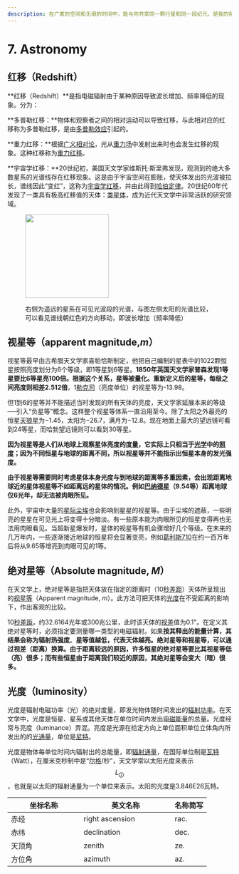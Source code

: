 ```yaml
---
description: 在广袤的空间和无垠的时间中，能与你共享同一颗行星和同一段纪元，是我的荣幸——卡尔·萨根
---
```


# 7. Astronomy



## **红移（Redshift）**

**红移（Redshift）**是指电磁辐射由于某种原因导致波长增加、频率降低的现象。分为：

**多普勒红移：**物体和观察者之间的相对运动可以导致红移，与此相对应的红移称为多普勒红移，是由[多普勒效应](https://zh.wikipedia.org/wiki/%E5%A4%9A%E6%99%AE%E5%8B%92%E6%95%88%E5%BA%94)引起的。

**重力红移：**根据[广义相对论](https://zh.wikipedia.org/wiki/%E5%BB%A3%E7%BE%A9%E7%9B%B8%E5%B0%8D%E8%AB%96)，光从[重力场](https://zh.wikipedia.org/wiki/%E4%B8%87%E6%9C%89%E5%BC%95%E5%8A%9B)中发射出来时也会发生红移的现象。这种红移称为[重力红移](https://zh.wikipedia.org/wiki/%E9%87%8D%E5%8A%9B%E7%B4%85%E7%A7%BB)。

**宇宙学红移：**20世纪初，美国天文学家维斯托·斯里弗发现，观测到的绝大多数星系的光谱线存在红移现象。这是由于宇宙空间在膨胀，使天体发出的光波被拉长，谱线因此“变红”，这称为[宇宙学红移](https://zh.wikipedia.org/wiki/%E5%AE%87%E5%AE%99%E5%AD%B8%E7%B4%85%E7%A7%BB)，并由此得到[哈伯定律](https://zh.wikipedia.org/wiki/%E5%93%88%E4%BC%AF%E5%AE%9A%E5%BE%8B)。20世纪60年代发现了一类具有极高红移值的天体：[类星体](https://zh.wikipedia.org/wiki/%E7%B1%BB%E6%98%9F%E4%BD%93)，成为近代天文学中非常活跃的研究领域。

<figure><img src="https://upload.wikimedia.org/wikipedia/commons/thumb/6/6a/Redshift.svg/800px-Redshift.svg.png" alt="" width="188"><figcaption><p>右侧为遥远的星系在可见光波段的光谱，与图左侧太阳的光谱比较，可以看见谱线朝红色的方向移动，即波长增加（频率降低）</p></figcaption></figure>

## 视星等（apparent magnitude,_m_）

视星等最早由古希腊天文学家喜帕恰斯制定，他把自己编制的星表中的1022颗恒星按照亮度划分为6个等级，即1等星到6等星。**1850年英国天文学家普森发现1等星要比6等星亮100倍。根据这个关系，星等被量化。重新定义后的星等，每级之间亮度则相差2.512倍**，1[勒克司](https://zh.wikipedia.org/wiki/%E5%8B%92%E5%85%8B%E5%8F%B8)（亮度单位）的视星等为-13.98。

但1到6的星等并不能描述当时发现的所有天体的亮度，天文学家延展本来的等级──引入“负星等”概念。这样整个视星等体系一直沿用至今。除了太阳之外最亮的恒星[天狼星](https://zh.wikipedia.org/wiki/%E5%A4%A9%E7%8B%BC%E6%98%9F)为−1.45，太阳为−26.7，满月为−12.8。现在地面上最大的望远镜可看到24等星，而哈勃望远镜则可以看到30等星。

**因为视星等是人们从地球上观察星体亮度的度量，它实际上只相当于**[**光学**](https://zh.wikipedia.org/wiki/%E5%85%89%E5%AD%A6)**中的**[**照度**](https://zh.wikipedia.org/wiki/%E7%85%A7%E5%BA%A6)**；因为不同恒星与地球的距离不同，所以视星等并不能指示出恒星本身的发光强度。**

**由于视星等需要同时考虑星体本身光度与到地球的距离等多重因素，会出现距离地球近的星体视星等不如距离远的星体的情况。例如**[**巴纳德星**](https://zh.wikipedia.org/wiki/%E5%B7%B4%E7%B4%8D%E5%BE%B7%E6%98%9F)**（9.54等）距离地球仅6光年，却无法被肉眼所见。**

此外，宇宙中大量的[星际尘埃](https://zh.wikipedia.org/wiki/%E6%98%9F%E9%9A%9B%E5%A1%B5%E5%9F%83)也会影响到星星的视星等。由于尘埃的遮蔽，一些明亮的星星在可见光上将变得十分暗淡。有一些原本能为肉眼所见的恒星变得再也无法用肉眼看见。当超新星爆发时，星体的视星等有机会骤增好几个等级。在未来的几万年内，一些逐渐接近地球的恒星将会显著变亮，例如[葛利斯710](https://zh.wikipedia.org/wiki/%E8%91%9B%E5%88%A9%E6%96%AF710)在约一百万年后将从9.65等增亮到肉眼可见的1等。

## 绝对星等（Absolute magnitude, _M_）

在天文学上，绝对星等是指把天体放在指定的距离时（10[秒差距](https://zh.wikipedia.org/wiki/%E7%A7%92%E5%B7%AE%E8%B7%9D)）天体所呈现出的[视星等](https://zh.wikipedia.org/wiki/%E8%A7%86%E6%98%9F%E7%AD%89)（Apparent magnitude, _m_）。此方法可把天体的[光度](https://zh.wikipedia.org/wiki/%E5%85%89%E5%BA%A6)在不受距离的影响下，作出客观的比较。

10[秒差距](https://zh.wikipedia.org/wiki/%E7%A7%92%E5%B7%AE%E8%B7%9D)，约32.6164光年或300兆公里，此时该天体的[视差](https://zh.wikipedia.org/wiki/%E8%A6%96%E5%B7%AE)值为0.1"。在定义其绝对星等时，必须指定要测量哪一类型的电磁辐射。如果**按其释出的能量计算，其结果会称为辐射热强度**。**星等值越低，代表天体越亮。绝对星等和视星等，可以通过视差（距离）换算。由于距离较远的原因，许多恒星的绝对星等要比其视星等低（亮）很多；而有些恒星由于距离我们较近的原因，其绝对星等会变大（暗）很多。**

## 光度（luminosity）

光度是辐射电磁功率（光）的绝对度量，即发光物体随时间发出的[辐射功率](https://zh.wikipedia.org/wiki/%E8%BE%90%E5%B0%84%E5%8A%9F%E7%8E%87)。在天文学中，光度是恒星、星系或其他天体在单位时间内发出[电磁能量](https://zh.wikipedia.org/w/index.php?title=%E7%94%B5%E7%A3%81%E8%83%BD%E9%87%8F\&action=edit\&redlink=1)的总量。光度经常与亮度（luminance）弄混。亮度是光源在给定方向上单位面积单位立体角内所发出的的[光通量](https://zh.wikipedia.org/wiki/%E5%85%89%E9%80%9A%E9%87%8F)，单位是[尼特](https://zh.wikipedia.org/wiki/%E5%9D%8E%E5%BE%B7%E6%8B%89%E6%AF%8F%E5%B9%B3%E6%96%B9%E7%B1%B3)。

光度是物体每单位时间内辐射出的总能量，即[辐射通量](https://zh.wikipedia.org/wiki/%E8%BE%90%E5%B0%84%E9%80%9A%E9%87%8F)，在国际单位制是[瓦特](https://zh.wikipedia.org/wiki/%E7%93%A6%E7%89%B9)（Watt），在厘米克秒制中是“[尔格](https://zh.wikipedia.org/wiki/%E7%88%BE%E6%A0%BC)/秒”，天文学常以太阳光度来表示$$L_{{\bigodot }}$$，也就是以太阳的辐射通量为一个单位来表示。太阳的光度是3.846E26瓦特。



























<table><thead><tr><th width="147.33333333333331">坐标名称</th><th width="189">英文名称</th><th>名称简写</th></tr></thead><tbody><tr><td>赤经</td><td>right ascension</td><td>rac.</td></tr><tr><td>赤纬</td><td>declination</td><td>dec.</td></tr><tr><td>天顶角</td><td>zenith</td><td>ze.</td></tr><tr><td>方位角</td><td>azimuth</td><td>az.</td></tr></tbody></table>
